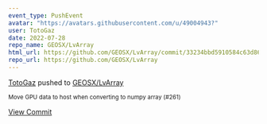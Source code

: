 ```yaml
---
event_type: PushEvent
avatar: "https://avatars.githubusercontent.com/u/49004943?"
user: TotoGaz
date: 2022-07-28
repo_name: GEOSX/LvArray
html_url: https://github.com/GEOSX/LvArray/commit/33234bbd5910584c63d86592bb3d4238612584cc
repo_url: https://github.com/GEOSX/LvArray
---
```


<a href='https://github.com/TotoGaz' target='_blank'>TotoGaz</a> pushed to <a href='https://github.com/GEOSX/LvArray' target='_blank'>GEOSX/LvArray</a>

<small>Move GPU data to host when converting to numpy array (#261)</small>

<a href='https://github.com/GEOSX/LvArray/commit/33234bbd5910584c63d86592bb3d4238612584cc' target='_blank'>View Commit</a>